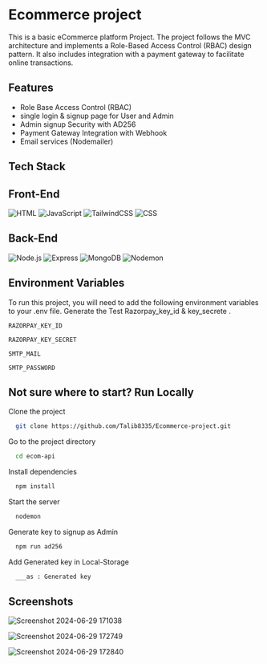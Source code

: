 
# Ecommerce project

This is a basic eCommerce platform Project. The project follows the MVC architecture and implements a Role-Based Access Control (RBAC) design pattern. It also includes integration with a payment gateway to facilitate online transactions.


## Features

- Role Base Access Control (RBAC)
- single login & signup page for User and Admin
- Admin signup Security with AD256
- Payment Gateway Integration with Webhook
- Email services (Nodemailer)


## Tech Stack

## Front-End

  ![HTML](https://img.shields.io/badge/HTML-E34F26?style=flat&logo=html5&logoColor=white)
  ![JavaScript](https://img.shields.io/badge/JavaScript-F7DF1E?style=flat&logo=javascript&logoColor=black)
  ![TailwindCSS](https://img.shields.io/badge/TailwindCSS-06B6D4?style=flat&logo=tailwindcss&logoColor=white)
  ![CSS](https://img.shields.io/badge/CSS-1572B6?style=flat&logo=css3&logoColor=white)

## Back-End

 ![Node.js](https://img.shields.io/badge/Node.js-339933?style=flat&logo=nodedotjs&logoColor=white)
 ![Express](https://img.shields.io/badge/Express.js-000000?style=flat&logo=express&logoColor=white)
 ![MongoDB](https://img.shields.io/badge/MongoDB-47A248?style=flat&logo=mongodb&logoColor=white)
 ![Nodemon](https://img.shields.io/badge/Nodemon-76D04B?style=flat&logo=nodemon&logoColor=white)



## Environment Variables

To run this project, you will need to add the following environment variables to your .env file. 
Generate the Test Razorpay_key_id & key_secrete .

`RAZORPAY_KEY_ID` 

`RAZORPAY_KEY_SECRET`

`SMTP_MAIL`

`SMTP_PASSWORD`

## Not sure where to start?  Run Locally

Clone the project

```bash
  git clone https://github.com/Talib8335/Ecommerce-project.git
```

Go to the project directory

```bash
  cd ecom-api
```

Install dependencies

```bash
  npm install
```

Start the server

```bash
  nodemon
```
Generate key to signup as Admin

```bash
  npm run ad256
```

Add Generated key in Local-Storage

```bash
  ___as : Generated key
```
## Screenshots
![Screenshot 2024-06-29 171038](https://github.com/Talib8335/Ecommerce-project/assets/173677170/2365483f-ec92-40cb-aca7-7661a518a0f2)

![Screenshot 2024-06-29 172749](https://github.com/Talib8335/Ecommerce-project/assets/173677170/b9b58ddd-0325-4521-9ced-1d04784e9fc6)

![Screenshot 2024-06-29 172840](https://github.com/Talib8335/Ecommerce-project/assets/173677170/d7995966-14b0-4081-886a-c7e0fa65ef66)
